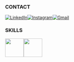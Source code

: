 ### CONTACT
[![LinkedIn](https://img.shields.io/badge/linkedin-%230077B5.svg?style=for-the-badge&logo=linkedin&logoColor=white)](https://linkedin.com/in/albiery-gonçalves-dos-santos-72a12222a)[![Instagram](https://img.shields.io/badge/Instagram-%23E4405F.svg?style=for-the-badge&logo=Instagram&logoColor=white)](https://instagram.com/albiery_goncalves/)[![Gmail](https://img.shields.io/badge/Gmail-D14836?style=for-the-badge&logo=gmail&logoColor=white)](mailto:albierygoncalves2@gmail.com)
<br>

### SKILLS 
<img src="https://cdn.jsdelivr.net/gh/devicons/devicon/icons/c/c-original.svg" align="center" heigth="50" width="60"><img src="https://cdn.jsdelivr.net/gh/devicons/devicon/icons/java/java-original.svg" align="center" heigth="50" width="60">
